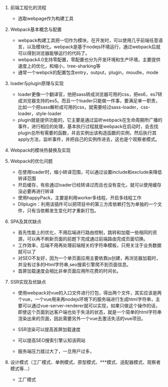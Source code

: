 1. 前端工程化的流程
    - 选取webpage作为构建工具
2. Webpack基本概念与配置
    - webpack构建工具把一切作为模块，在开发时，可以使用几乎前端任意语言，以及模块化。webpack是基于nodejs环境运行，通过webpack后就可以得到浏览器能够运行的代码了。
    - webpack4.0支持零配置，零配置也分为开发环境和生产环境，主要提供速度上的优化，和缩小，tree-sharking等
    - 通常一个webpck的配置包含entry，output，plugin，moudle，mode

3. loader与plugin原理与实现
    - loader更像一个翻译官，他把sass转成浏览器可用的css，把es6，es7转成浏览器支持的es5。而且一个loader只能做一件事，要满足单一职责，比如一个把sass解析成可用的css，就需要经过sass-loader，css-loader，style-loader
    - plugin就是提供功能的，它主要是通过监听webpack在生命周期所广播的事件，进行相应的处理，基本执行过程就是webpack在启动时，会去找plugin总所有需要的函数，并且实例出该构造函数的实例，然后执行其apply方法，监听事件，并把自己的实例传进去，这也是个观察者模式。

4. Webpack的模块热替换及实现

5. Webpack的优化问题
    - 在使用loader时，缩小转译范围，可以通过设置include和exclude来降低转译范围
    - 开启缓存，有些通过loader已经转译过而且也没有变化，就可以使用缓存没必要再进行转译
    - 使用happyPack，主要是利用worker多线程，开启多线程工作
    - Dllplugin：利用该插件可以把项目中的第三方库依赖打包为单独的一个文件，只有当依赖发生变化时才重新打包。

6. SPA及其优缺点
    - 首先性能上的优化，不用后端进行路由控制，跳转和加载一些相同的资源，可以再不刷新页面的前题下完成通过前端路由完成页面切换。
    - 工作效率，后端不用再处理前端相关的字符串模板，只用关注于业务数据就可以了
    - 对SEO不友好，因为一个单页面应用主要依靠js创建，再浏览器加载时，并没有过多的Html字符串,seo搜索引擎爬不到页面信息。
    - 首屏加载速度会相比非单页面应用所花费的时间长。

7. SSR实现及优缺点
    - 使用webpack对vue的入口文件进行打包，得出两个文件，其实应该是两个vue，一个vue用来再nodejs环境下的服务端进行生成html字符串，主要可以通过vue-server-renderer就可以实现，如果只做这个操作的话，即使这个页面到达客户端也处于失活的状态，就是一个简单的html字符串渲染出来的页面，因此需要另外一个vue去激活失活的vue项目。

    - SSR渲染可以提高首屏加载速度
    - 可以提高SEO搜索引擎认知该网站
    - 服务端压力就过大了，一旦用户过多，

8. 设计模式（工厂模式、单例模式、原型模式、***模式、适配器模式、观察者模式等...）

    - 工厂模式